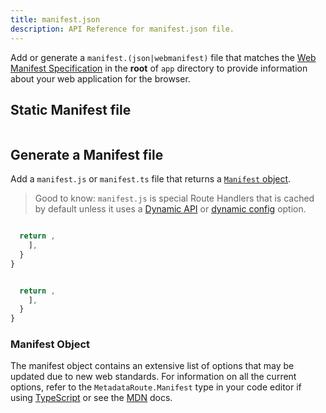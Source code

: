 ```yaml
---
title: manifest.json
description: API Reference for manifest.json file.
---
```


Add or generate a `manifest.(json|webmanifest)` file that matches the [Web Manifest Specification](https://developer.mozilla.org/docs/Web/Manifest) in the **root** of `app` directory to provide information about your web application for the browser.

## Static Manifest file

```json filename="app/manifest.json | app/manifest.webmanifest"

```

## Generate a Manifest file

Add a `manifest.js` or `manifest.ts` file that returns a [`Manifest` object](#manifest-object).

> Good to know: `manifest.js` is special Route Handlers that is cached by default unless it uses a [Dynamic API](/docs/app/guides/caching#dynamic-apis) or [dynamic config](/docs/app/guides/caching#segment-config-options) option.

```ts filename="app/manifest.ts" switcher

  return ,
    ],
  }
}
```

```js filename="app/manifest.js" switcher

  return ,
    ],
  }
}
```

### Manifest Object

The manifest object contains an extensive list of options that may be updated due to new web standards. For information on all the current options, refer to the `MetadataRoute.Manifest` type in your code editor if using [TypeScript](/docs/app/api-reference/config/typescript#ide-plugin) or see the [MDN](https://developer.mozilla.org/docs/Web/Manifest) docs.
